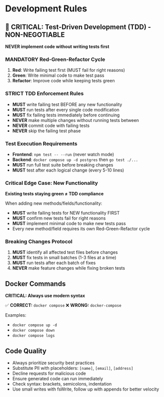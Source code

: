 # Development Rules

## 🚨 CRITICAL: Test-Driven Development (TDD) - NON-NEGOTIABLE

**NEVER implement code without writing tests first**

### MANDATORY Red-Green-Refactor Cycle
1. **Red**: Write failing test first (MUST fail for right reasons)
2. **Green**: Write minimal code to make test pass
3. **Refactor**: Improve code while keeping tests green

### STRICT TDD Enforcement Rules
- **MUST** write failing test BEFORE any new functionality
- **MUST** run tests after every single code modification
- **MUST** fix failing tests immediately before continuing
- **NEVER** make multiple changes without running tests between
- **NEVER** commit code with failing tests
- **NEVER** skip the failing test phase

### Test Execution Requirements
- **Frontend**: `npm test -- --run` (never watch mode)
- **Backend**: `docker compose up -d postgres` then `go test ./...`
- **MUST** run full test suite before breaking changes
- **MUST** test after each logical change (every 5-10 lines)

### Critical Edge Case: New Functionality
**Existing tests staying green ≠ TDD compliance**

When adding new methods/fields/functionality:
- **MUST** write failing tests for NEW functionality FIRST
- **MUST** confirm new tests fail for right reasons
- **MUST** implement minimal code to make new tests pass
- Every new method/field requires its own Red-Green-Refactor cycle

### Breaking Changes Protocol
1. **MUST** identify all affected test files before changes
2. **MUST** fix tests in small batches (1-3 files at a time)
3. **MUST** run tests after each batch of fixes
4. **NEVER** make feature changes while fixing broken tests

## Docker Commands

**CRITICAL: Always use modern syntax**

✅ **CORRECT:** `docker compose`
❌ **WRONG:** `docker-compose`

Examples:
- `docker compose up -d`
- `docker compose down`
- `docker compose logs`

## Code Quality

- Always prioritize security best practices
- Substitute PII with placeholders: `[name]`, `[email]`, `[address]`
- Decline requests for malicious code
- Ensure generated code can run immediately
- Check syntax: brackets, semicolons, indentation
- Use small writes with fsWrite, follow up with appends for better velocity